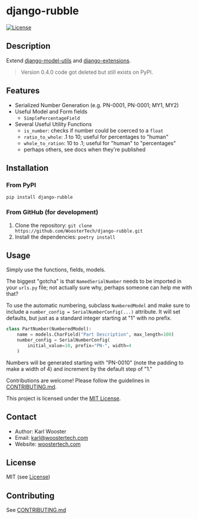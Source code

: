 # django-rubble

[![License](https://img.shields.io/badge/license-MIT-blue.svg)](https://opensource.org/licenses/MIT)

## Description

Extend [django-model-utils](https://github.com/jazzband/django-model-utils) and [django-extensions](https://github.com/django-extensions/django-extensions).

>Version 0.4.0 code got deleted but still exists on PyPI.

## Features

- Serialized Number Generation (e.g. PN-0001, PN-0001; MY1, MY2)
- Useful Model and Form fields
    - `SimplePercentageField`
- Several Useful Utility Functions
    - `is_number`: checks if number could be coerced to a `float`
    - `ratio_to_whole`: .1 to 10; useful for percentages to "human"
    - `whole_to_ration`: 10 to .1; useful for "human" to "percentages"
    - perhaps others, see docs when they're published

## Installation

### From PyPI

`pip install django-rubble`

### From GitHub (for development)

1. Clone the repository: `git clone https://github.com/WoosterTech/django-rubble.git`
2. Install the dependencies: `poetry install`

## Usage

Simply use the functions, fields, models.

The biggest "gotcha" is that `NamedSerialNumber` needs to be imported in your `urls.py` file; not actually sure why, perhaps someone can help me with that?

To use the automatic numbering, subclass `NumberedModel` and make sure to include a `number_config = SerialNumberConfig(...)` attribute. It will set defaults, but just as a standard integer starting at "1" with no prefix.

```python
class PartNumber(NumberedModel):
    name = models.CharField("Part Description", max_length=100)
    number_config = SerialNumberConfig(
        initial_value=10, prefix="PN-", width=4
    )
```

Numbers will be generated starting with "PN-0010" (note the padding to make a width of 4) and increment by the default step of "1."


Contributions are welcome! Please follow the guidelines in
[CONTRIBUTING.md](CONTRIBUTING.md).


This project is licensed under the [MIT License](LICENSE).

## Contact

- Author: Karl Wooster
- Email: <karl@woostertech.com>
- Website: [woostertech.com](https://woostertech.com)

## License

MIT (see [License](LICENSE))

## Contributing

See [CONTRIBUTING.md](CONTRIBUTING.md)
